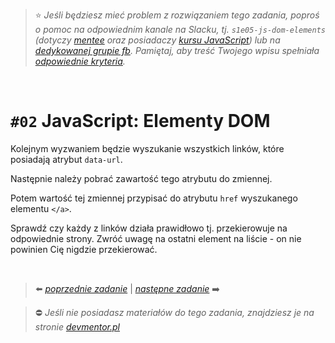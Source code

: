 
> :star: *Jeśli będziesz mieć problem z rozwiązaniem tego zadania, poproś o pomoc na odpowiednim kanale na Slacku, tj. `s1e05-js-dom-elements` (dotyczy [mentee](https://devmentor.pl/mentoring-javascript/) oraz posiadaczy [kursu JavaScript](https://devmentor.pl/p/javascript-for-beginners/)) lub na [dedykowanej grupie fb](https://www.facebook.com/groups/155234921740033). Pamiętaj, aby treść Twojego wpisu spełniała [odpowiednie kryteria](https://devmentor.pl/jak-prosic-o-pomoc/).*

&nbsp;

# `#02` JavaScript: Elementy DOM

Kolejnym wyzwaniem będzie wyszukanie wszystkich linków, które posiadają atrybut `data-url`.

Następnie należy pobrać zawartość tego atrybutu do zmiennej.

Potem wartość tej zmiennej przypisać do atrybutu `href` wyszukanego elementu `</a>`.

Sprawdź czy każdy z linków działa prawidłowo tj. przekierowuje na odpowiednie strony. Zwróć uwagę na ostatni element na liście - on nie powinien Cię nigdzie przekierować.


&nbsp;

> :arrow_left: [*poprzednie zadanie*](./../01) | [*następne zadanie*](./../03) :arrow_right:

> :no_entry: *Jeśli nie posiadasz materiałów do tego zadania, znajdziesz je na stronie [devmentor.pl](https://devmentor.pl/p/js-basics/)*
